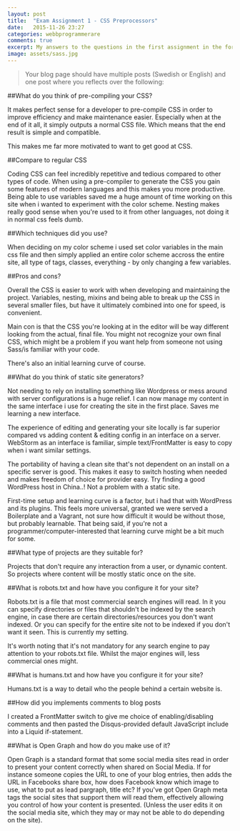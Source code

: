 ```yaml
---
layout: post
title:  "Exam Assignment 1 - CSS Preprocessors"
date:   2015-11-26 23:27
categories: webbprogrammerare
comments: true
excerpt: My answers to the questions in the first assignment in the form of my first blogpost
image: assets/sass.jpg
---
```


> Your blog page should have multiple posts (Swedish or English) and one post where you reflects over the following:

##What do you think of pre-compiling your CSS?

It makes perfect sense for a developer to pre-compile CSS in order to improve efficiency and make maintenance easier. Especially when at the end of it all, it simply outputs a normal CSS file. Which means that
the end result is simple and compatible.

This makes me far more motivated to want to get good at CSS.

##Compare to regular CSS

Coding CSS can feel incredibly repetitive and tedious compared to other types of code. When using a pre-compiler to generate
the CSS you gain some features of modern languages and this makes you more productive. Being able to use variables saved me
a huge amount of time working on this site when i wanted to experiment with the color scheme. Nesting makes really good
sense when you're used to it from other languages, not doing it in normal css feels dumb.

##Which techniques did you use?

When deciding on my color scheme i used set color variables in the main css file and then simply applied an entire
color scheme accross the entire site, all type of tags, classes, everything - by only changing a few variables.

##Pros and cons?

Overall the CSS is easier to work with when developing and maintaining the project. Variables, nesting, mixins and being able
to break up the CSS in several smaller files, but have it ultimately combined into one for speed, is convenient.

Main con is that the CSS you're looking at in the editor will be way different looking from the actual, final file. You might not
recognize your own final CSS, which might be a problem if you want help from someone not using Sass/is familiar with your code.

There's also an initial learning curve of course.

##What do you think of static site generators?

Not needing to rely on installing something like Wordpress or mess around with server configurations is a huge relief. I can now
manage my content in the same interface i use for creating the site in the first place. Saves me learning a new interface.

The experience of editing and generating your site locally is far superior compared vs adding content & editing config in an interface on a server.
WebStorm as an interface is familiar, simple text/FrontMatter is easy to copy when i want similar settings.

The portability of having a clean site that's not dependent on an install on a specific server is good. This makes it easy to
switch hosting when needed and makes freedom of choice for provider easy. Try finding a good WordPress host in China..! Not a problem with a static site.

First-time setup and learning curve is a factor, but i had that with WordPress and its plugins. This feels more universal, granted
we were served a Boilerplate and a Vagrant, not sure how difficult it would be without those, but probably learnable. That being said,
 if you're not a programmer/computer-interested that learning curve might be a bit much for some.

##What type of projects are they suitable for?

Projects that don't require any interaction from a user, or dynamic content. So projects where content will be mostly static once on the site.

##What is robots.txt and how have you configure it for your site?

Robots.txt is a file that most commercial search engines will read. In it you can specify directories or files that shouldn't
be indexed by the search engine, in case there are certain directories/resources you don't want indexed. Or you can specify
for the entire site not to be indexed if you don't want it seen. This is currently my setting.

It's worth noting that it's not mandatory for any search engine to pay attention to your robots.txt file. Whilst the
major engines will, less commercial ones might.

##What is humans.txt and how have you configure it for your site?

Humans.txt is a way to detail who the people behind a certain website is.

##How did you implements comments to blog posts

I created a FrontMatter switch to give me choice of enabling/disabling comments and then pasted the Disqus-provided default
JavaScript include into a Liquid if-statement.

##What is Open Graph and how do you make use of it?

Open Graph is a standard format that some social media sites read in order to present your content correctly when shared on Social Media.
If for instance someone copies the URL to one of your blog entries, then adds the URL in Facebooks share box, how does Facebook know
which image to use, what to put as lead pargraph, title etc? If you've got Open Graph meta tags the social sites that support them
will read them, effectively allowing you control of how your content is presented. (Unless the user edits it on the social media site,
which they may or may not be able to do depending on the site).
